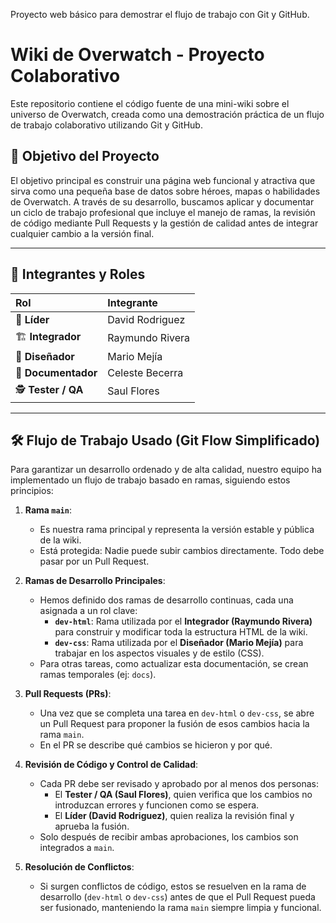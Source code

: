 Proyecto web básico para demostrar el flujo de trabajo con Git y GitHub.
# Wiki de Overwatch - Proyecto Colaborativo

Este repositorio contiene el código fuente de una mini-wiki sobre el universo de Overwatch, creada como una demostración práctica de un flujo de trabajo colaborativo utilizando Git y GitHub.

## 🎯 Objetivo del Proyecto

El objetivo principal es construir una página web funcional y atractiva que sirva como una pequeña base de datos sobre héroes, mapas o habilidades de Overwatch. A través de su desarrollo, buscamos aplicar y documentar un ciclo de trabajo profesional que incluye el manejo de ramas, la revisión de código mediante Pull Requests y la gestión de calidad antes de integrar cualquier cambio a la versión final.

---

## 👥 Integrantes y Roles

| Rol | Integrante |
| :--- | :--- |
| 👑 **Líder** | David Rodriguez |
| 🏗️ **Integrador** | Raymundo Rivera |
| 🎨 **Diseñador** | Mario Mejía |
| 📝 **Documentador**| Celeste Becerra |
| 🕵️ **Tester / QA** | Saul Flores |

---

## 🛠️ Flujo de Trabajo Usado (Git Flow Simplificado)

Para garantizar un desarrollo ordenado y de alta calidad, nuestro equipo ha implementado un flujo de trabajo basado en ramas, siguiendo estos principios:

1.  **Rama `main`**:
    * Es nuestra rama principal y representa la versión estable y pública de la wiki.
    * Está protegida: Nadie puede subir cambios directamente. Todo debe pasar por un Pull Request.

2.  **Ramas de Desarrollo Principales**:
    * Hemos definido dos ramas de desarrollo continuas, cada una asignada a un rol clave:
        * **`dev-html`**: Rama utilizada por el **Integrador (Raymundo Rivera)** para construir y modificar toda la estructura HTML de la wiki.
        * **`dev-css`**: Rama utilizada por el **Diseñador (Mario Mejía)** para trabajar en los aspectos visuales y de estilo (CSS).
    * Para otras tareas, como actualizar esta documentación, se crean ramas temporales (ej: `docs`).

3.  **Pull Requests (PRs)**:
    * Una vez que se completa una tarea en `dev-html` o `dev-css`, se abre un Pull Request para proponer la fusión de esos cambios hacia la rama `main`.
    * En el PR se describe qué cambios se hicieron y por qué.

4.  **Revisión de Código y Control de Calidad**:
    * Cada PR debe ser revisado y aprobado por al menos dos personas:
        * El **Tester / QA (Saul Flores)**, quien verifica que los cambios no introduzcan errores y funcionen como se espera.
        * El **Líder (David Rodriguez)**, quien realiza la revisión final y aprueba la fusión.
    * Solo después de recibir ambas aprobaciones, los cambios son integrados a `main`.

5.  **Resolución de Conflictos**:
    * Si surgen conflictos de código, estos se resuelven en la rama de desarrollo (`dev-html` o `dev-css`) antes de que el Pull Request pueda ser fusionado, manteniendo la rama `main` siempre limpia y funcional.
